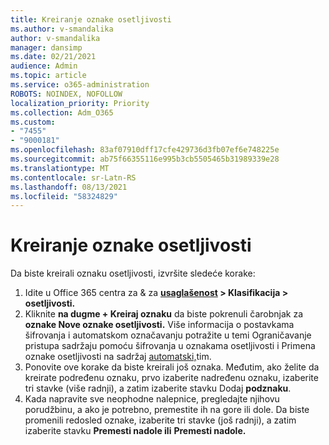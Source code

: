 ```yaml
---
title: Kreiranje oznake osetljivosti
ms.author: v-smandalika
author: v-smandalika
manager: dansimp
ms.date: 02/21/2021
audience: Admin
ms.topic: article
ms.service: o365-administration
ROBOTS: NOINDEX, NOFOLLOW
localization_priority: Priority
ms.collection: Adm_O365
ms.custom:
- "7455"
- "9000181"
ms.openlocfilehash: 83af07910dff17cfe429736d3fb07ef6e748225e
ms.sourcegitcommit: ab75f66355116e995b3cb5505465b31989339e28
ms.translationtype: MT
ms.contentlocale: sr-Latn-RS
ms.lasthandoff: 08/13/2021
ms.locfileid: "58324829"
---
```

# <a name="create-a-sensitivity-label"></a>Kreiranje oznake osetljivosti

Da biste kreirali oznaku osetljivosti, izvršite sledeće korake:

1. Idite u Office 365 centra za & za **[usaglašenost](https://sip.protection.office.com/) > Klasifikacija > osetljivosti.**
2. Kliknite **na dugme + Kreiraj oznaku** da biste pokrenuli čarobnjak za **oznake Nove oznake osetljivosti.** Više informacija o postavkama šifrovanja i [](https://docs.microsoft.com/microsoft-365/compliance/encryption-sensitivity-labels) automatskom označavanju potražite u temi Ograničavanje pristupa sadržaju pomoću šifrovanja u oznakama osetljivosti i Primena oznake osetljivosti na sadržaj [automatski,](https://docs.microsoft.com/microsoft-365/compliance/apply-sensitivity-label-automatically)tim.
3. Ponovite ove korake da biste kreirali još oznaka. Međutim, ako želite da kreirate podređenu oznaku, prvo izaberite nadređenu oznaku, izaberite tri stavke (više radnji), a zatim izaberite stavku Dodaj **podznaku**.
4. Kada napravite sve neophodne nalepnice, pregledajte njihovu porudžbinu, a ako je potrebno, premestite ih na gore ili dole. Da biste promenili redosled oznake, izaberite tri stavke (još radnji), a zatim izaberite stavku **Premesti nadole ili** **Premesti nadole.** 
